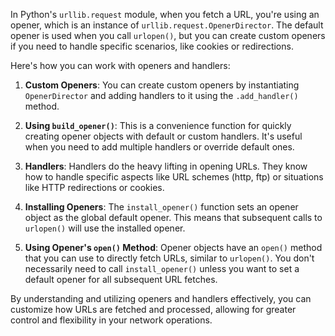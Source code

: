 In Python's `urllib.request` module, when you fetch a URL, you're using an opener, which is an instance of `urllib.request.OpenerDirector`. The default opener is used when you call `urlopen()`, but you can create custom openers if you need to handle specific scenarios, like cookies or redirections.

Here's how you can work with openers and handlers:

1. **Custom Openers**: You can create custom openers by instantiating `OpenerDirector` and adding handlers to it using the `.add_handler()` method.
  
2. **Using `build_opener()`**: This is a convenience function for quickly creating opener objects with default or custom handlers. It's useful when you need to add multiple handlers or override default ones.

3. **Handlers**: Handlers do the heavy lifting in opening URLs. They know how to handle specific aspects like URL schemes (http, ftp) or situations like HTTP redirections or cookies.

4. **Installing Openers**: The `install_opener()` function sets an opener object as the global default opener. This means that subsequent calls to `urlopen()` will use the installed opener.

5. **Using Opener's `open()` Method**: Opener objects have an `open()` method that you can use to directly fetch URLs, similar to `urlopen()`. You don't necessarily need to call `install_opener()` unless you want to set a default opener for all subsequent URL fetches.

By understanding and utilizing openers and handlers effectively, you can customize how URLs are fetched and processed, allowing for greater control and flexibility in your network operations.